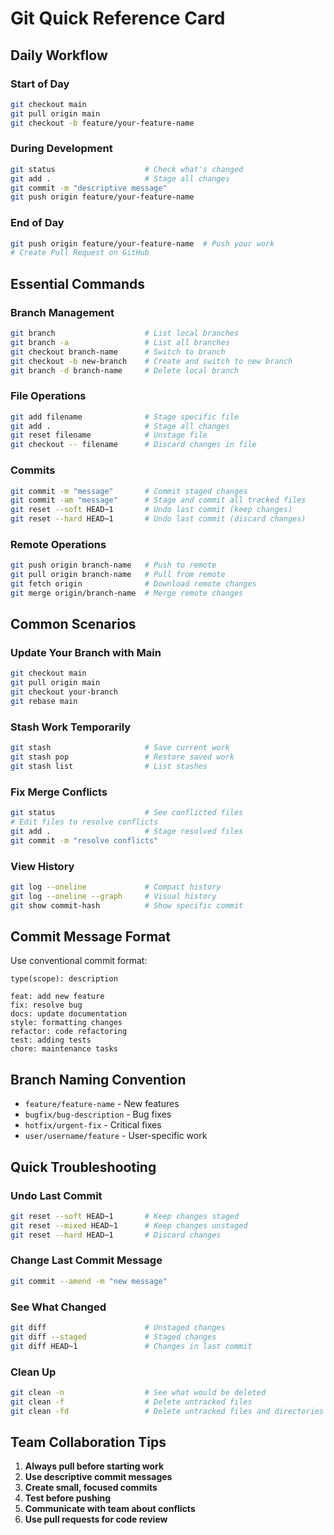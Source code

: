 # Git Quick Reference Card

## Daily Workflow

### Start of Day
```bash
git checkout main
git pull origin main
git checkout -b feature/your-feature-name
```

### During Development
```bash
git status                    # Check what's changed
git add .                     # Stage all changes
git commit -m "descriptive message"
git push origin feature/your-feature-name
```

### End of Day
```bash
git push origin feature/your-feature-name  # Push your work
# Create Pull Request on GitHub
```

## Essential Commands

### Branch Management
```bash
git branch                    # List local branches
git branch -a                 # List all branches
git checkout branch-name      # Switch to branch
git checkout -b new-branch    # Create and switch to new branch
git branch -d branch-name     # Delete local branch
```

### File Operations
```bash
git add filename              # Stage specific file
git add .                     # Stage all changes
git reset filename            # Unstage file
git checkout -- filename      # Discard changes in file
```

### Commits
```bash
git commit -m "message"       # Commit staged changes
git commit -am "message"      # Stage and commit all tracked files
git reset --soft HEAD~1       # Undo last commit (keep changes)
git reset --hard HEAD~1       # Undo last commit (discard changes)
```

### Remote Operations
```bash
git push origin branch-name   # Push to remote
git pull origin branch-name   # Pull from remote
git fetch origin              # Download remote changes
git merge origin/branch-name  # Merge remote changes
```

## Common Scenarios

### Update Your Branch with Main
```bash
git checkout main
git pull origin main
git checkout your-branch
git rebase main
```

### Stash Work Temporarily
```bash
git stash                     # Save current work
git stash pop                 # Restore saved work
git stash list                # List stashes
```

### Fix Merge Conflicts
```bash
git status                    # See conflicted files
# Edit files to resolve conflicts
git add .                     # Stage resolved files
git commit -m "resolve conflicts"
```

### View History
```bash
git log --oneline             # Compact history
git log --oneline --graph     # Visual history
git show commit-hash          # Show specific commit
```

## Commit Message Format

Use conventional commit format:
```
type(scope): description

feat: add new feature
fix: resolve bug
docs: update documentation
style: formatting changes
refactor: code refactoring
test: adding tests
chore: maintenance tasks
```

## Branch Naming Convention

- `feature/feature-name` - New features
- `bugfix/bug-description` - Bug fixes
- `hotfix/urgent-fix` - Critical fixes
- `user/username/feature` - User-specific work

## Quick Troubleshooting

### Undo Last Commit
```bash
git reset --soft HEAD~1       # Keep changes staged
git reset --mixed HEAD~1      # Keep changes unstaged
git reset --hard HEAD~1       # Discard changes
```

### Change Last Commit Message
```bash
git commit --amend -m "new message"
```

### See What Changed
```bash
git diff                      # Unstaged changes
git diff --staged             # Staged changes
git diff HEAD~1               # Changes in last commit
```

### Clean Up
```bash
git clean -n                  # See what would be deleted
git clean -f                  # Delete untracked files
git clean -fd                 # Delete untracked files and directories
```

## Team Collaboration Tips

1. **Always pull before starting work**
2. **Use descriptive commit messages**
3. **Create small, focused commits**
4. **Test before pushing**
5. **Communicate with team about conflicts**
6. **Use pull requests for code review** 